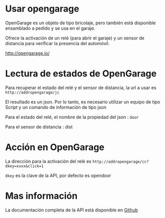# Usar opengarage

OpenGarage es un objeto de tipo bricolaje, pero también está disponible ensamblado a pedido y se usa en el garaje.

Ofrece la activación de un relé (para abrir el garaje) y un sensor de distancia para verificar la presencia del automóvil.

<http://opengarage.io/>

# Lectura de estados de OpenGarage

Para recuperar el estado del relé y el sensor de distancia, la url a usar es ``http://addropengarage/jc``

El resultado es un json. Por lo tanto, es necesario utilizar un equipo de tipo Script y un comando de información de tipo json

Para el estado del relé, el nombre de la propiedad del json : ``door``

Para el sensor de distancia : dist

# Acción en OpenGarage

La dirección para la activación del relé es ``http://addropengarage/cc?dkey=xxxx&click=1``

``dkey`` es la clave de la API, por defecto es opendoor

# Mas información

La documentación completa de la API está disponible en [Github](https://github.com/OpenGarage/OpenGarage-Firmware/tree/master/docs)
